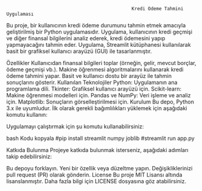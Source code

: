 
                                                  
                                                  Kredi Ödeme Tahmini Uygulaması

                                                  
Bu proje, bir kullanıcının kredi ödeme durumunu tahmin etmek amacıyla geliştirilmiş bir Python uygulamasıdır. Uygulama, kullanıcının kredi geçmişi ve diğer finansal bilgilerini analiz ederek, kredi ödemesini yapıp yapmayacağını tahmin eder. Uygulama, Streamlit kütüphanesi kullanılarak basit bir grafiksel kullanıcı arayüzü (GUI) ile tasarlanmıştır.



Özellikler
Kullanıcıdan finansal bilgileri toplar (örneğin, gelir, mevcut borçlar, ödeme geçmişi vb.).
Makine öğrenmesi algoritmalarını kullanarak kredi ödeme tahmini yapar.
Basit ve kullanıcı dostu bir arayüz ile tahmin sonuçlarını gösterir.
Kullanılan Teknolojiler
Python: Uygulamanın ana programlama dili.
Tkinter: Grafiksel kullanıcı arayüzü için.
Scikit-learn: Makine öğrenmesi modelleri için.
Pandas ve NumPy: Veri işleme ve analiz için.
Matplotlib: Sonuçların görselleştirilmesi için.
Kurulum
Bu depo, Python 3.x ile uyumludur. İlk olarak gerekli bağımlılıkları yüklemek için aşağıdaki komutu kullanın:




Uygulamayı çalıştırmak için şu komutu kullanabilirsiniz:



bash
Kodu kopyala
#pip install streamlit numpy joblib
#streamlit run app.py



Katkıda Bulunma
Projeye katkıda bulunmak isterseniz, aşağıdaki adımları takip edebilirsiniz:



Bu depoyu forklayın.
Yeni bir özellik veya düzeltme yapın.
Değişikliklerinizi pull request (PR) olarak gönderin.
License
Bu proje MIT Lisansı altında lisanslanmıştır. Daha fazla bilgi için LICENSE dosyasına göz atabilirsiniz.

